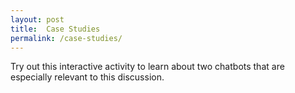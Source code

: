 ```yaml
---
layout: post
title:  Case Studies
permalink: /case-studies/
---
```

Try out this interactive activity to learn about two chatbots that are especially relevant to this discussion.
<div data-tf-widget="LTmjbiRH" data-tf-opacity="100" style="width:100%;height:100%;"></div><script src="//embed.typeform.com/next/embed.js"></script>

<a class="github-button" href="https://nishamcnealis.github.io/hagura/ethical-considerations/" data-icon="octicon-star" data-size="large" data-show-count="true" aria-label="Next: Ethical Considerations">Next</a>